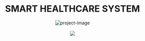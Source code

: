 <h1 align="center" id="title">SMART HEALTHCARE SYSTEM</h1>

<p align="center"><img src="https://socialify.git.ci/ShanelkaPramuditha/smart-healthcare-system/image?language=1&amp;owner=1&amp;name=1&amp;stargazers=1&amp;theme=Light" alt="project-image">
<a href="https://github.com/ShanelkaPramuditha/smart-healthcare-system/graphs/contributors">
  <br><br>
  <img src="https://contrib.rocks/image?repo=ShanelkaPramuditha/smart-healthcare-system" />
</a>
</p>
